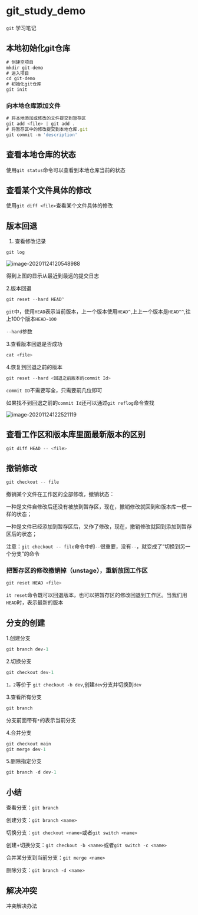 # git_study_demo

`git` 学习笔记

## 本地初始化git仓库

```javascript
# 创建空项目
mkdir git-demo
# 进入项目
cd git-demo
# 初始化git仓库
git init
```

### 向本地仓库添加文件

```javascript
# 将本地添加或修改的文件提交到暂存区
git add <file> | git add .
# 将暂存区中的修改提交到本地仓库.git
git commit -m 'description'
```

## 查看本地仓库的状态

使用`git status`命令可以查看到本地仓库当前的状态

## 查看某个文件具体的修改

使用`git diff <file>`查看某个文件具体的修改

## 版本回退

1. 查看修改记录

```javascript
git log
```

![image-20201124120548988](C:\Users\admin\AppData\Roaming\Typora\typora-user-images\image-20201124120548988.png)

得到上图的显示从最近到最远的提交日志

2.版本回退

```javascript
git reset --hard HEAD^
```

`git`中，使用`HEAD`表示当前版本，上一个版本使用`HEAD^`,上上一个版本是`HEAD^^`,往上100个版本`HEAD~100`

`--hard`参数

3.查看版本回退是否成功

```javascript
cat <file>
```

4.恢复到回退之前的版本

```javascript
git reset --hard <回退之前版本的commit Id>
```

`commit ID`不需要写全，只需要前几位即可

如果找不到回退之前的`commit Id`还可以通过`git reflog`命令查找

![image-20201124122521119](C:\Users\admin\AppData\Roaming\Typora\typora-user-images\image-20201124122521119.png)

## 查看工作区和版本库里面最新版本的区别

```javascript
git diff HEAD -- <file>
```

## 撤销修改

```javascript
git checkout -- file
```

撤销某个文件在工作区的全部修改，撤销状态：

一种是文件自修改后还没有被放到暂存区，现在，撤销修改就回到和版本库一模一样的状态；

一种是文件已经添加到暂存区后，又作了修改，现在，撤销修改就回到添加到暂存区后的状态；

注意：`git checkout -- file`命令中的`--`很重要，没有`--`，就变成了“切换到另一个分支”的命令

### 把暂存区的修改撤销掉（unstage），重新放回工作区

```javascript
git reset HEAD <file>
```

`it reset`命令既可以回退版本，也可以把暂存区的修改回退到工作区。当我们用`HEAD`时，表示最新的版本



## 分支的创建

1.创建分支

```javascript
git branch dev-1
```

2.切换分支

```javascript
git checkout dev-1
```

`1，2`等价于 `git checkout -b dev`,创建`dev`分支并切换到`dev`

3.查看所有分支

```javascript
git branch
```

分支前面带有`*`的表示当前分支

4.合并分支

```javascript
git checkout main
git merge dev-1
```

5.删除指定分支

```javascript
git branch -d dev-1
```

## 小结

查看分支：`git branch`

创建分支：`git branch <name>`

切换分支：`git checkout <name>`或者`git switch <name>`

创建+切换分支：`git checkout -b <name>`或者`git switch -c <name>`

合并某分支到当前分支：`git merge <name>`

删除分支：`git branch -d <name>`

## 解决冲突

冲突解决办法
